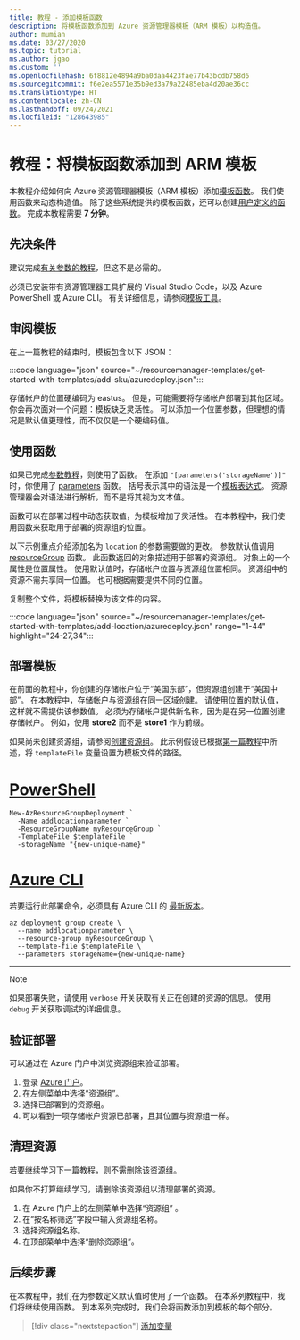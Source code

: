 ```yaml
---
title: 教程 - 添加模板函数
description: 将模板函数添加到 Azure 资源管理器模板（ARM 模板）以构造值。
author: mumian
ms.date: 03/27/2020
ms.topic: tutorial
ms.author: jgao
ms.custom: ''
ms.openlocfilehash: 6f8812e4894a9ba0daa4423fae77b43bcdb758d6
ms.sourcegitcommit: f6e2ea5571e35b9ed3a79a22485eba4d20ae36cc
ms.translationtype: HT
ms.contentlocale: zh-CN
ms.lasthandoff: 09/24/2021
ms.locfileid: "128643985"
---
```

# <a name="tutorial-add-template-functions-to-your-arm-template"></a>教程：将模板函数添加到 ARM 模板

本教程介绍如何向 Azure 资源管理器模板（ARM 模板）添加[模板函数](template-functions.md)。 我们使用函数来动态构造值。 除了这些系统提供的模板函数，还可以创建[用户定义的函数](./user-defined-functions.md)。 完成本教程需要 **7 分钟**。

## <a name="prerequisites"></a>先决条件

建议完成[有关参数的教程](template-tutorial-add-parameters.md)，但这不是必需的。

必须已安装带有资源管理器工具扩展的 Visual Studio Code，以及 Azure PowerShell 或 Azure CLI。 有关详细信息，请参阅[模板工具](template-tutorial-create-first-template.md#get-tools)。

## <a name="review-template"></a>审阅模板

在上一篇教程的结束时，模板包含以下 JSON：

:::code language="json" source="~/resourcemanager-templates/get-started-with-templates/add-sku/azuredeploy.json":::

存储帐户的位置硬编码为 eastus。 但是，可能需要将存储帐户部署到其他区域。 你会再次面对一个问题：模板缺乏灵活性。 可以添加一个位置参数，但理想的情况是默认值更理性，而不仅仅是一个硬编码值。

## <a name="use-function"></a>使用函数

如果已完成[参数教程](./template-tutorial-add-parameters.md#make-template-reusable)，则使用了函数。 在添加 `"[parameters('storageName')]"` 时，你使用了 [parameters](template-functions-deployment.md#parameters) 函数。 括号表示其中的语法是一个[模板表达式](template-expressions.md)。 资源管理器会对语法进行解析，而不是将其视为文本值。

函数可以在部署过程中动态获取值，为模板增加了灵活性。 在本教程中，我们使用函数来获取用于部署的资源组的位置。

以下示例重点介绍添加名为 `location` 的参数需要做的更改。 参数默认值调用 [resourceGroup](template-functions-resource.md#resourcegroup) 函数。 此函数返回的对象描述用于部署的资源组。 对象上的一个属性是位置属性。 使用默认值时，存储帐户位置与资源组位置相同。 资源组中的资源不需共享同一位置。 也可根据需要提供不同的位置。

复制整个文件，将模板替换为该文件的内容。

:::code language="json" source="~/resourcemanager-templates/get-started-with-templates/add-location/azuredeploy.json" range="1-44" highlight="24-27,34":::

## <a name="deploy-template"></a>部署模板

在前面的教程中，你创建的存储帐户位于“美国东部”，但资源组创建于“美国中部”。 在本教程中，存储帐户与资源组在同一区域创建。 请使用位置的默认值，这样就不需提供该参数值。 必须为存储帐户提供新名称，因为是在另一位置创建存储帐户。 例如，使用 **store2** 而不是 **store1** 作为前缀。

如果尚未创建资源组，请参阅[创建资源组](template-tutorial-create-first-template.md#create-resource-group)。 此示例假设已根据[第一篇教程](template-tutorial-create-first-template.md#deploy-template)中所述，将 `templateFile` 变量设置为模板文件的路径。

# <a name="powershell"></a>[PowerShell](#tab/azure-powershell)

```azurepowershell
New-AzResourceGroupDeployment `
  -Name addlocationparameter `
  -ResourceGroupName myResourceGroup `
  -TemplateFile $templateFile `
  -storageName "{new-unique-name}"
```

# <a name="azure-cli"></a>[Azure CLI](#tab/azure-cli)

若要运行此部署命令，必须具有 Azure CLI 的 [最新版本](/cli/azure/install-azure-cli)。

```azurecli
az deployment group create \
  --name addlocationparameter \
  --resource-group myResourceGroup \
  --template-file $templateFile \
  --parameters storageName={new-unique-name}
```

---

> [!NOTE]
> 如果部署失败，请使用 `verbose` 开关获取有关正在创建的资源的信息。 使用 `debug` 开关获取调试的详细信息。

## <a name="verify-deployment"></a>验证部署

可以通过在 Azure 门户中浏览资源组来验证部署。

1. 登录 [Azure 门户](https://portal.azure.com)。
1. 在左侧菜单中选择“资源组”。 
1. 选择已部署到的资源组。
1. 可以看到一项存储帐户资源已部署，且其位置与资源组一样。

## <a name="clean-up-resources"></a>清理资源

若要继续学习下一篇教程，则不需删除该资源组。

如果你不打算继续学习，请删除该资源组以清理部署的资源。

1. 在 Azure 门户上的左侧菜单中选择“资源组”  。
2. 在“按名称筛选”字段中输入资源组名称。
3. 选择资源组名称。
4. 在顶部菜单中选择“删除资源组”。

## <a name="next-steps"></a>后续步骤

在本教程中，我们在为参数定义默认值时使用了一个函数。 在本系列教程中，我们将继续使用函数。 到本系列完成时，我们会将函数添加到模板的每个部分。

> [!div class="nextstepaction"]
> [添加变量](template-tutorial-add-variables.md)
